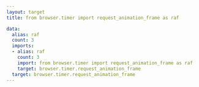 ```yaml
---
layout: target
title: from browser.timer import request_animation_frame as raf

data:
  alias: raf
  count: 3
  imports:
  - alias: raf
    count: 3
    import: from browser.timer import request_animation_frame as raf
    target: browser.timer.request_animation_frame
  target: browser.timer.request_animation_frame
---
```

